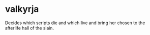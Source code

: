 valkyrja
========

Decides which scripts die and which live and bring her chosen to the afterlife hall of the slain.
